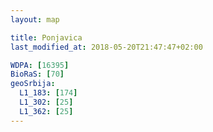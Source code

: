 ```yaml
---
layout: map

title: Ponjavica
last_modified_at: 2018-05-20T21:47:47+02:00

WDPA: [16395]
BioRaS: [70]
geoSrbija:
  L1_183: [174]
  L1_302: [25]
  L1_362: [25]
---
```


